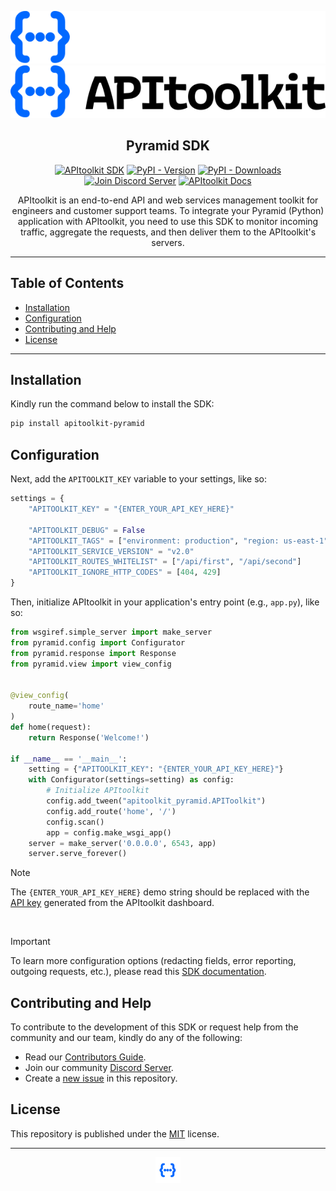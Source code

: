 <div align="center">

![APItoolkit's Logo](https://github.com/apitoolkit/.github/blob/main/images/logo-white.svg?raw=true#gh-dark-mode-only)
![APItoolkit's Logo](https://github.com/apitoolkit/.github/blob/main/images/logo-black.svg?raw=true#gh-light-mode-only)

## Pyramid SDK

[![APItoolkit SDK](https://img.shields.io/badge/APItoolkit-SDK-0068ff?logo=python)](https://github.com/topics/apitoolkit-sdk) [![PyPI - Version](https://img.shields.io/pypi/v/apitoolkit-pyramid)](https://pypi.org/project/apitoolkit-pyramid) [![PyPI - Downloads](https://img.shields.io/pypi/dw/apitoolkit-pyramid)](https://pypi.org/project/apitoolkit-pyramid) [![Join Discord Server](https://img.shields.io/badge/Chat-Discord-7289da)](https://discord.gg/dEB6EjQnKB) [![APItoolkit Docs](https://img.shields.io/badge/Read-Docs-0068ff)](https://apitoolkit.io/docs/sdks/python/pyramid?utm_source=github-sdks) 

APItoolkit is an end-to-end API and web services management toolkit for engineers and customer support teams. To integrate your Pyramid (Python) application with APItoolkit, you need to use this SDK to monitor incoming traffic, aggregate the requests, and then deliver them to the APItoolkit's servers.

</div>

---

## Table of Contents

- [Installation](#installation)
- [Configuration](#configuration)
- [Contributing and Help](#contributing-and-help)
- [License](#license)

---

## Installation

Kindly run the command below to install the SDK:

```sh
pip install apitoolkit-pyramid
```

## Configuration

Next, add the `APITOOLKIT_KEY` variable to your settings, like so:

```python
settings = {
    "APITOOLKIT_KEY" = "{ENTER_YOUR_API_KEY_HERE}"

    "APITOOLKIT_DEBUG" = False
    "APITOOLKIT_TAGS" = ["environment: production", "region: us-east-1"]
    "APITOOLKIT_SERVICE_VERSION" = "v2.0"
    "APITOOLKIT_ROUTES_WHITELIST" = ["/api/first", "/api/second"]
    "APITOOLKIT_IGNORE_HTTP_CODES" = [404, 429]
}
```

Then, initialize APItoolkit in your application's entry point (e.g., `app.py`), like so:

```python
from wsgiref.simple_server import make_server
from pyramid.config import Configurator
from pyramid.response import Response
from pyramid.view import view_config


@view_config(
    route_name='home'
)
def home(request):
    return Response('Welcome!')

if __name__ == '__main__':
    setting = {"APITOOLKIT_KEY": "{ENTER_YOUR_API_KEY_HERE}"}
    with Configurator(settings=setting) as config:
        # Initialize APItoolkit
        config.add_tween("apitoolkit_pyramid.APIToolkit")
        config.add_route('home', '/')
        config.scan()
        app = config.make_wsgi_app()
    server = make_server('0.0.0.0', 6543, app)
    server.serve_forever()
```

> [!NOTE]
> 
> The `{ENTER_YOUR_API_KEY_HERE}` demo string should be replaced with the [API key](https://apitoolkit.io/docs/dashboard/settings-pages/api-keys?utm_source=github-sdks) generated from the APItoolkit dashboard.

<br />

> [!IMPORTANT]
> 
> To learn more configuration options (redacting fields, error reporting, outgoing requests, etc.), please read this [SDK documentation](https://apitoolkit.io/docs/sdks/python/pyramid?utm_source=github-sdks).

## Contributing and Help

To contribute to the development of this SDK or request help from the community and our team, kindly do any of the following:
- Read our [Contributors Guide](https://github.com/apitoolkit/.github/blob/main/CONTRIBUTING.md).
- Join our community [Discord Server](https://discord.gg/dEB6EjQnKB).
- Create a [new issue](https://github.com/apitoolkit/apitoolkit-pyramid/issues/new/choose) in this repository.

## License

This repository is published under the [MIT](LICENSE) license.

---

<div align="center">
    
<a href="https://apitoolkit.io?utm_source=github-sdks" target="_blank" rel="noopener noreferrer"><img src="https://github.com/apitoolkit/.github/blob/main/images/icon.png?raw=true" width="40" /></a>

</div>
